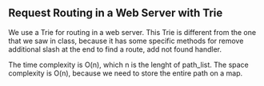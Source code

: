 ## Request Routing in a Web Server with Trie ##

We use a Trie for routing in a web server. This Trie is different from the one that we saw in class, because it has some specific methods for remove additional slash at the end to find a route, add not found handler.

The time complexity is O(n), which n is the lenght of path_list.
The space complexity is O(n), because we need to store the entire path on a map.